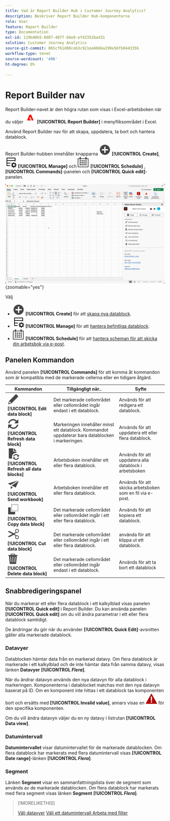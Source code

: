 ```yaml
---
title: Vad är Report Builder Hub i Customer Journey Analytics?
description: Beskriver Report Builder Hub-komponenterna
role: User
feature: Report Builder
type: Documentation
exl-id: 119bd0b5-0d07-407f-b6e9-ef43352bad31
solution: Customer Journey Analytics
source-git-commit: 065cf61d80ceb3c921ea666ba299e56fb044335b
workflow-type: tm+mt
source-wordcount: '496'
ht-degree: 0%

---
```


# Report Builder nav

Report Builder-navet är den högra rutan som visas i Excel-arbetsboken när du väljer ![AdobeLogoRedonWhite](/help/assets/icons/AdobeLogoRedOnWhite.svg) **[!UICONTROL Report Builder]** i menyfliksområdet i Excel.

Använd Report Builder nav för att skapa, uppdatera, ta bort och hantera datablock.

Report Builder-hubben innehåller knapparna ![AddCircle](/help/assets/icons/AddCircle.svg) **[!UICONTROL Create]**, ![ TableManage](/help/assets/icons/TableManage.svg) **[!UICONTROL Manage]** och ![Calendar](/help/assets/icons/Calendar.svg) **[!UICONTROL Schedule]** , **[!UICONTROL Commands]**-panelen och **[!UICONTROL Quick edit]**-panelen.

![Report Builder-nav](assets/hub51.png){zoomable="yes"}


Välj

* ![AddCircle](/help/assets/icons/AddCircle.svg) **[!UICONTROL Create]** för att [skapa nya datablock](create-a-data-block.md).
* ![TableManage](/help/assets/icons/TableManage.svg) **[!UICONTROL Manage]** för att [hantera befintliga datablock](manage-reportbuilder.md).
* ![Kalender](/help/assets/icons/Calendar.svg) **[!UICONTROL Schedule]** för att [hantera scheman för att skicka din arbetsbok via e-post](schedule-reportbuilder.md).

## Panelen Kommandon

Använd panelen **[!UICONTROL Commands]** för att komma åt kommandon som är kompatibla med de markerade cellerna eller en tidigare åtgärd.

| Kommandon | Tillgängligt när.. | Syfte |
|------|------------------|--------|
| ![Redigera](/help/assets/icons/Edit.svg) **[!UICONTROL Edit data block]** | Det markerade cellområdet eller cellområdet ingår endast i ett datablock. | Används för att redigera ett datablock. |
| ![Uppdatera](/help/assets/icons/Refresh.svg) **[!UICONTROL Refresh data block]** | Markeringen innehåller minst ett datablock. Kommandot uppdaterar bara datablocken i markeringen. | Används för att uppdatera ett eller flera datablock. |
| ![DocumentRefresh](/help/assets/icons/DocumentRefresh.svg) **[!UICONTROL Refresh all data blocks]** | Arbetsboken innehåller ett eller flera datablock. | Används för att uppdatera alla datablock i arbetsboken |
| ![Skicka](/help/assets/icons/Send.svg) **[!UICONTROL Send workbook]** | Arbetsboken innehåller ett eller flera datablock. | Används för att skicka arbetsboken som en fil via e-post. |
| ![Kopiera](/help/assets/icons/Copy.svg) **[!UICONTROL Copy data block]** | Det markerade cellområdet eller cellområdet ingår i ett eller flera datablock. | Används för att kopiera ett datablock. |
| ![Klipp ut](/help/assets/icons/Cut.svg) **[!UICONTROL Cut data block]** | Det markerade cellområdet eller cellområdet ingår i ett eller flera datablock. | använda för att klippa ut ett datablock. |
| ![Ta bort](/help/assets/icons/Delete.svg) **[!UICONTROL Delete data block]** | Det markerade cellområdet eller cellområdet ingår endast i ett datablock. | Används för att ta bort ett datablock |

## Snabbredigeringspanel

När du markerar ett eller flera datablock i ett kalkylblad visas panelen **[!UICONTROL Quick edit]** i Report Builder. Du kan använda panelen **[!UICONTROL Quick edit]** om du vill ändra parametrar i ett eller flera datablock samtidigt.

De ändringar du gör när du använder **[!UICONTROL Quick Edit]**-avsnitten gäller alla markerade datablock.

### Datavyer

Datablocken hämtar data från en markerad datavy. Om flera datablock är markerade i ett kalkylblad och de inte hämtar data från samma datavy, visas länken **Datavyer** **[!UICONTROL _Flera_]**.

När du ändrar datavyn används den nya datavyn för alla datablock i markeringen. Komponenterna i datablocket matchas mot den nya datavyn baserat på ID. Om en komponent inte hittas i ett datablock tas komponenten bort och ersätts med **[!UICONTROL Invalid value]**, annars visas en ![AlertRed](/help/assets/icons/AlertRed.svg) för den specifika komponenten.

Om du vill ändra datavyn väljer du en ny datavy i listrutan **[!UICONTROL Data view]**.


### Datumintervall

**Datumintervallet** visar datumintervallet för de markerade datablocken. Om flera datablock har markerats med flera datumintervall visas **[!UICONTROL Date range]**-länken **[!UICONTROL _Flera_]**.

### Segment

Länken **Segment** visar en sammanfattningslista över de segment som används av de markerade datablocken. Om flera datablock har markerats med flera segment visas länken **Segment** **[!UICONTROL _Flera_]**.

>[!MORELIKETHIS]
>
>[Välj datavyer](select-data-view.md)
>[Välj ett datumintervall ](select-date-range.md)
>[Arbeta med filter](work-with-filters.md)
>
